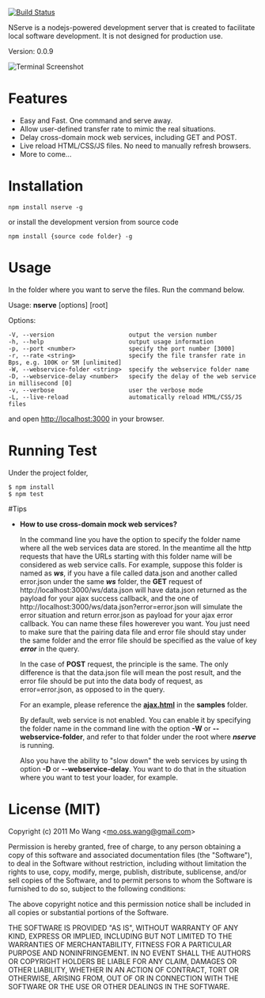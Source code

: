 [![Build Status](https://secure.travis-ci.org/marty-wang/NServe.png)](http://travis-ci.org/marty-wang/NServe)

NServe is a nodejs-powered development server that is created to facilitate local software development. It is not designed for production use.

Version: 0.0.9

![Terminal Screenshot](https://github.com/marty-wang/NServe/raw/master/screenshots/terminal.png)

# Features

* Easy and Fast. One command and serve away.
* Allow user-defined transfer rate to mimic the real situations.
* Delay cross-domain mock web services, including GET and POST.
* Live reload HTML/CSS/JS files. No need to manually refresh browsers.
* More to come...

# Installation

    npm install nserve -g

or install the development version from source code

    npm install {source code folder} -g

# Usage

In the folder where you want to serve the files. Run the command below.

Usage: **nserve** [options] [root]

  Options:

    -V, --version                     output the version number
    -h, --help                        output usage information
    -p, --port <number>               specify the port number [3000]
    -r, --rate <string>               specify the file transfer rate in Bps, e.g. 100K or 5M [unlimited]
    -W, --webservice-folder <string>  specify the webservice folder name
    -D, --webservice-delay <number>   specify the delay of the web service in millisecond [0]
    -v, --verbose                     user the verbose mode
    -L, --live-reload                 automatically reload HTML/CSS/JS files

and open [http://localhost:3000](http://localhost:3000) in your browser.

# Running Test

Under the project folder,

    $ npm install
    $ npm test

#Tips

* **How to use cross-domain mock web services?**

    In the command line you have the option to specify the folder name where all the web services data are stored. In the meantime all the http requests that have the URLs starting with this folder name will be considered as web service calls. For example, suppose this folder is named as ***ws***, if you have a file called data.json and another called error.json under the same ***ws*** folder, the **GET** request of http://localhost:3000/ws/data.json will have data.json returned as the payload for your ajax success callback, and the one of http://localhost:3000/ws/data.json?error=error.json will simulate the error situation and return error.json as payload for your ajax error callback. You can name these files howerever you want. You just need to make sure that the pairing data file and error file should stay under the same folder and the error file should be specified as the value of key ***error*** in the query.

    In the case of **POST** request, the principle is the same. The only difference is that the data.json file will mean the post result, and the error file should be put into the data body of request, as error=error.json, as opposed to in the query.

    For an example, please reference the [**ajax.html**](https://github.com/marty-wang/NServe/blob/master/samples/ajax.html) in the **samples** folder.

    By default, web service is not enabled. You can enable it by specifying the folder name in the command line with the option **-W** or **--webservice-folder**, and refer to that folder under the root where ***nserve*** is running.

    Also you have the ability to "slow down" the web services by using th option **-D** or **--webservice-delay**. You want to do that in the situation where you want to test your loader, for example.

# License (MIT)

Copyright (c) 2011 Mo Wang <<mo.oss.wang@gmail.com>>

Permission is hereby granted, free of charge, to any person obtaining a copy of this software and associated documentation files (the "Software"), to deal in the Software without restriction, including without limitation the rights to use, copy, modify, merge, publish, distribute, sublicense, and/or sell copies of the Software, and to permit persons to whom the Software is furnished to do so, subject to the following conditions:

The above copyright notice and this permission notice shall be included in all copies or substantial portions of the Software.

THE SOFTWARE IS PROVIDED "AS IS", WITHOUT WARRANTY OF ANY KIND, EXPRESS OR IMPLIED, INCLUDING BUT NOT LIMITED TO THE WARRANTIES OF MERCHANTABILITY, FITNESS FOR A PARTICULAR PURPOSE AND NONINFRINGEMENT. IN NO EVENT SHALL THE AUTHORS OR COPYRIGHT HOLDERS BE LIABLE FOR ANY CLAIM, DAMAGES OR OTHER LIABILITY, WHETHER IN AN ACTION OF CONTRACT, TORT OR OTHERWISE, ARISING FROM, OUT OF OR IN CONNECTION WITH THE SOFTWARE OR THE USE OR OTHER DEALINGS IN THE SOFTWARE.